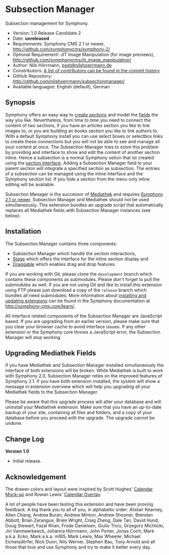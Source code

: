 # Subsection Manager

Subsection management for Symphony.  

- Version: 1.0 Release Candidate 2
- Date: **unreleased**
- Requirements: Symphony CMS 2.1 or newer, <http://github.com/symphonycms/symphony-2/>
- Optional Requirement: JIT Image Manipulation (for image previews), <http://github.com/symphonycms/jit_image_manipulation/>
- Author: Nils Hörrmann, post@nilshoerrmann.de
- Constributors: [A list of contributors can be found in the commit history](http://github.com/nilshoerrmann/subsectionmanager/commits/development/)
- GitHub Repository: <http://github.com/nilshoerrmann/subsectionmanager/>
- Available languages: English (default), German

## Synopsis

Symphony offers an easy way to [create sections](http://symphony-cms.com/learn/concepts/view/sections/) and model the [fields](http://symphony-cms.com/learn/concepts/view/fields/) the way you like. Nevertheless, from time to time you need to connect the content of two sections, if you have an articles section you like to link images to, or you are building an books section you like to link authors to. With a default Symphony install you can use select boxes or selectbox links to create these connections but you will not be able to see and manage all your content at once. The Subsection Manager tries to solve this problem by providing and interface to show and edit the content of another section inline. Hence a subsection is a normal Symphony setion that ist created using the [section interface](http://symphony-cms.com/learn/concepts/view/sections/). Adding a Subsection Manager field to your parent section will integrate a specified section as subsection. The entries of a subsection can be managed using the inline interface and the Symphony section list. If you hide a section from the menu only inline editing will be available.

Subsection Manager is the successor of [Mediathek](http://github.com/nilshoerrmann/mediathek/) and requires [Symphony 2.1 or newer](http://github.com/symphonycms/symphony-2/). Subsection Manager and Mediathek should not be used simultaneously. This extension bundles an upgrade script that automatically replaces all Mediathek fields with Subsection Manager instances (see below).

## Installation

The Subsection Manager contains three components:

- Subsection Manager which handle the section interactions,
- [Stage](http://github.com/nilshoerrmann/stage/) which offers the interface for the inline section display and
- [Draggable](http://github.com/nilshoerrmann/draggable/) which enables drag and drop features.

If you are working with Git, please clone the `development` branch which contains these components as submodules. Please don't forget to pull the submodules as well. If you are not using Git and like to install this extension using FTP please just download a copy of the `release` branch which bundles all need submodules. More information about [installing and updating extensions](http://symphony-cms.com/learn/tasks/view/install-an-extension/) can be found in the Symphony documentation at <http://symphony-cms.com/learn/>. 

All interface related components of the Subsection Manager are JavaScript based. If you are upgrading from an earlier version, please make sure that you clear your browser cache to avoid interface issues. If any other extension or the Symphony core throws a JavaScript error, the Subsection Manager will stop working. 

## Upgrading Mediathek Fields

If you have Mediathek and Subsection Manager installed simultaneously the interface of both extensions will be broken. While Mediathek is built to work with Symphony 2.0, Subsection Manager relies on the improved features of Symphony 2.1. If you have both extension installed, the system will show a message in extension overview which will help you upgrading all your Mediathek fields to the Subsection Manager.

Please be aware that this upgrade process will alter your database and will uninstall your Mediathek extension. Make sure that you have an up-to-date backup of your site, containing all files and folders, and a copy of your database before you proceed with the upgrade. The upgrade cannot be undone.

## Change Log

**Version 1.0** 

- Initial release.

## Acknowledgement

The drawer colors and layout were inspired by Scott Hughes' [Calendar Mock-up](http://symphony-cms.com/community/discussions/103/) and Rowan Lewis' [Calendar Overlay](http://github.com/rowan-lewis/calendaroverlay/).

A lot of people have been testing this extension and have been proving feedback. A big thank you to all of you, in alphabetic order: Alistair Kearney, Allen Chang, Andrea Buran, Andrew Minton, Andrew Shooner, Brendan Abbott, Brian Zerangue, Brien Wright, Craig Zheng, Dale Tan, David Hund, Doug Stewart, Fazal Khan, Frode Danielsen, Giulio Trico, Grzegorz Michlicki, Jiri Vanmeerbeeck, Johanna Hörrmann, John Porter, Jonas Coch, Mark a.k.a. Ecko, Mark a.k.a. m165, Mark Lewis, Max Wheeler, Michael Eichelsdörfer, Nick Dunn, Nils Werner, Stephen Bau, Tony Arnold and all those that love and use Symphony and try to make it better every day.